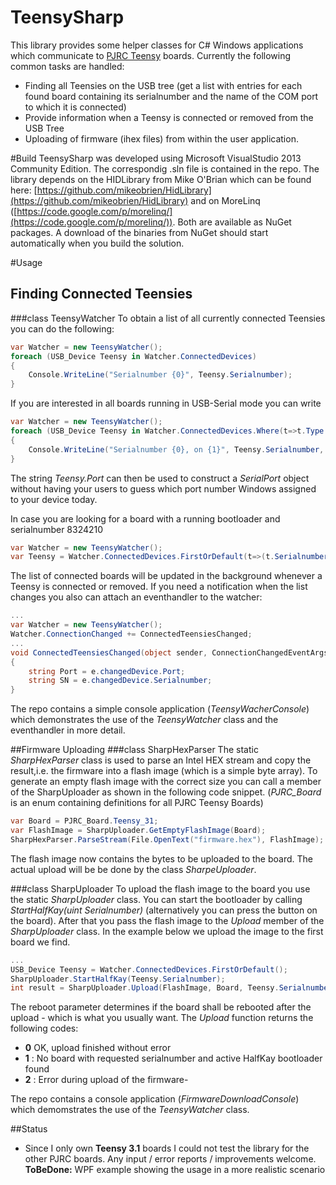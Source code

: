 # TeensySharp
This library provides some helper classes for C# Windows applications which communicate to [PJRC Teensy](http://www.pjrc.com/teensy/index.html) boards. Currently the following common tasks are handled: 
- Finding all Teensies on the USB tree (get a list with entries for each found board containing its serialnumber and the name of the COM port to which it is connected)
- Provide information when a Teensy is connected or removed from the USB Tree
- Uploading of firmware (ihex files) from within the user application.

#Build
TeensySharp was developed using Microsoft VisualStudio 2013 Community Edition. The correspondig .sln file is contained in the repo. The library depends on the HIDLibrary from Mike O'Brian which can be found here: [https://github.com/mikeobrien/HidLibrary](https://github.com/mikeobrien/HidLibrary) and on MoreLinq ([https://code.google.com/p/morelinq/](https://code.google.com/p/morelinq/)). Both are available as NuGet packages. A download of the binaries from NuGet should start automatically when you build the solution. 

#Usage
## Finding Connected Teensies
###class TeensyWatcher
To obtain a list of all currently connected Teensies you can do the following:
```c#
var Watcher = new TeensyWatcher(); 
foreach (USB_Device Teensy in Watcher.ConnectedDevices)
{
    Console.WriteLine("Serialnumber {0}", Teensy.Serialnumber);
}
```
If you are interested in all boards running in USB-Serial mode you can write
```c#
var Watcher = new TeensyWatcher(); 
foreach (USB_Device Teensy in Watcher.ConnectedDevices.Where(t=>t.Type == USB_Device.type.UsbSerial))
{
    Console.WriteLine("Serialnumber {0}, on {1}", Teensy.Serialnumber, Teensy.Port);
}
```
The string *Teensy.Port* can then be used to construct a *SerialPort* object without having your users to guess which port number Windows assigned to your device today. 

In case you are looking for a board with a running bootloader and serialnumber 8324210
```c#
var Watcher = new TeensyWatcher(); 
var Teensy = Watcher.ConnectedDevices.FirstOrDefault(t=>(t.Serialnumber==8324210 && t.Type==USB_Device.type.HalfKay ));
```
The list of connected boards will be updated in the background whenever a Teensy is connected or removed. If you need a notification when the list changes you also can attach an eventhandler to the watcher:
```c#
...
var Watcher = new TeensyWatcher(); 
Watcher.ConnectionChanged += ConnectedTeensiesChanged;
...
void ConnectedTeensiesChanged(object sender, ConnectionChangedEventArgs e)
{
    string Port = e.changedDevice.Port;
    string SN = e.changedDevice.Serialnumber;
}
```
The repo contains a simple console application (*TeensyWacherConsole*) which demonstrates the use of the *TeensyWatcher* class and the eventhandler in more detail. 

##Firmware Uploading
###class SharpHexParser
The static *SharpHexParser* class is used to parse an Intel HEX stream and copy the result,i.e. the firmware into a flash image (which is a simple byte array). To generate an empty flash image with the correct size you can call a member of the SharpUploader as shown in the following code snippet. (*PJRC_Board* is an enum containing definitions for all PJRC Teensy Boards)

```c#
var Board = PJRC_Board.Teensy_31; 
var FlashImage = SharpUploader.GetEmptyFlashImage(Board);
SharpHexParser.ParseStream(File.OpenText("firmware.hex"), FlashImage);
```
The flash image now contains the bytes to be uploaded to the board. The actual upload will be be done by the class *SharpeUploader*.

###class SharpUploader
To upload the flash image to the board you use the static *SharpUploader* class. You can start the bootloader  by calling *StartHalfKay(uint Serialnumber)* (alternatively you can press the button on the board). After that you pass the flash image to the *Upload* member of the *SharpUploader* class. In the example below we upload the image to the first board we find. 
```c#
...
USB_Device Teensy = Watcher.ConnectedDevices.FirstOrDefault();
SharpUploader.StartHalfKay(Teensy.Serialnumber);
int result = SharpUploader.Upload(FlashImage, Board, Teensy.Serialnumber, reboot: true);
```
The reboot parameter determines if the board shall be rebooted after the upload - which is what you usually want. The *Upload* function returns the following codes: 
- **0** OK, upload finished without error
- **1** : No board with requested serialnumber and active HalfKay bootloader found 
- **2** : Error during upload of the firmware- 

The repo contains a  console application (*FirmwareDownloadConsole*) which demomstrates the use of the *TeensyWatcher* class.

##Status
- Since I only own **Teensy 3.1** boards I could not test the library for the other PJRC boards. Any input / error reports / improvements welcome. 
**ToBeDone:** WPF example showing the usage in a more realistic scenario

